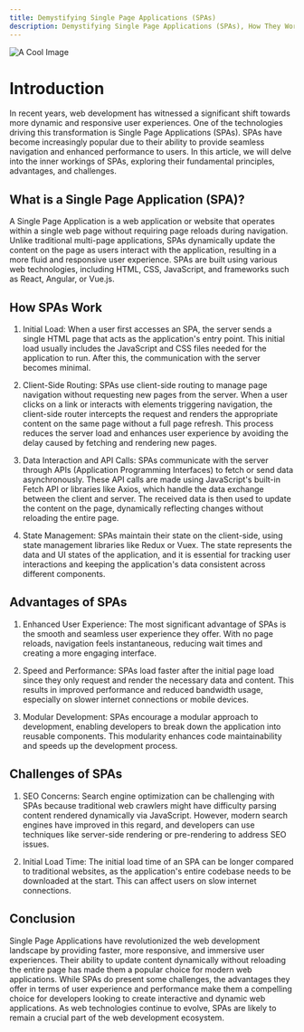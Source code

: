 ```yaml
---
title: Demystifying Single Page Applications (SPAs)
description: Demystifying Single Page Applications (SPAs), How They Work and Why They Matter
---
```


![A Cool Image](/posts/spa.jpg)


# Introduction

In recent years, web development has witnessed a significant shift towards more dynamic and responsive user experiences. One of the technologies driving this transformation is Single Page Applications (SPAs). SPAs have become increasingly popular due to their ability to provide seamless navigation and enhanced performance to users. In this article, we will delve into the inner workings of SPAs, exploring their fundamental principles, advantages, and challenges.

## What is a Single Page Application (SPA)?

A Single Page Application is a web application or website that operates within a single web page without requiring page reloads during navigation. Unlike traditional multi-page applications, SPAs dynamically update the content on the page as users interact with the application, resulting in a more fluid and responsive user experience. SPAs are built using various web technologies, including HTML, CSS, JavaScript, and frameworks such as React, Angular, or Vue.js.

## How SPAs Work

1. Initial Load:
When a user first accesses an SPA, the server sends a single HTML page that acts as the application's entry point. This initial load usually includes the JavaScript and CSS files needed for the application to run. After this, the communication with the server becomes minimal.

2. Client-Side Routing:
SPAs use client-side routing to manage page navigation without requesting new pages from the server. When a user clicks on a link or interacts with elements triggering navigation, the client-side router intercepts the request and renders the appropriate content on the same page without a full page refresh. This process reduces the server load and enhances user experience by avoiding the delay caused by fetching and rendering new pages.

3. Data Interaction and API Calls:
SPAs communicate with the server through APIs (Application Programming Interfaces) to fetch or send data asynchronously. These API calls are made using JavaScript's built-in Fetch API or libraries like Axios, which handle the data exchange between the client and server. The received data is then used to update the content on the page, dynamically reflecting changes without reloading the entire page.

4. State Management:
SPAs maintain their state on the client-side, using state management libraries like Redux or Vuex. The state represents the data and UI states of the application, and it is essential for tracking user interactions and keeping the application's data consistent across different components.

## Advantages of SPAs

1. Enhanced User Experience:
The most significant advantage of SPAs is the smooth and seamless user experience they offer. With no page reloads, navigation feels instantaneous, reducing wait times and creating a more engaging interface.

2. Speed and Performance:
SPAs load faster after the initial page load since they only request and render the necessary data and content. This results in improved performance and reduced bandwidth usage, especially on slower internet connections or mobile devices.

3. Modular Development:
SPAs encourage a modular approach to development, enabling developers to break down the application into reusable components. This modularity enhances code maintainability and speeds up the development process.

## Challenges of SPAs

1. SEO Concerns:
Search engine optimization can be challenging with SPAs because traditional web crawlers might have difficulty parsing content rendered dynamically via JavaScript. However, modern search engines have improved in this regard, and developers can use techniques like server-side rendering or pre-rendering to address SEO issues.

2. Initial Load Time:
The initial load time of an SPA can be longer compared to traditional websites, as the application's entire codebase needs to be downloaded at the start. This can affect users on slow internet connections.

## Conclusion

Single Page Applications have revolutionized the web development landscape by providing faster, more responsive, and immersive user experiences. Their ability to update content dynamically without reloading the entire page has made them a popular choice for modern web applications. While SPAs do present some challenges, the advantages they offer in terms of user experience and performance make them a compelling choice for developers looking to create interactive and dynamic web applications. As web technologies continue to evolve, SPAs are likely to remain a crucial part of the web development ecosystem.